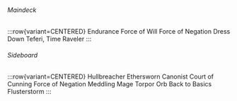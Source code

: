 <!-- markdownlint-disable first-line-heading -->

###### Maindeck

:::row{variant=CENTERED}
Endurance
Force of Will
Force of Negation
Dress Down
Teferi, Time Raveler
:::

###### Sideboard

:::row{variant=CENTERED}
Hullbreacher
Ethersworn Canonist
Court of Cunning
Force of Negation
Meddling Mage
Torpor Orb
Back to Basics
Flusterstorm
:::
